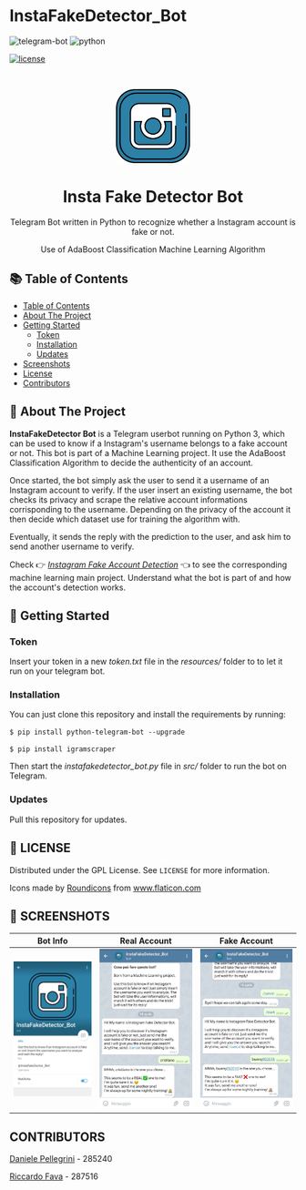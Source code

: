 # InstaFakeDetector_Bot
<!-- PROJECT LOGO -->
  
  ![telegram-bot](https://img.shields.io/static/v1?label=Telegram.Bot&message=InstaFakeDetector_Bot&color=blue)
  ![python](https://img.shields.io/static/v1?label=python&message=3.7&color=yellow)

  [![license](https://img.shields.io/static/v1?label=License&message=GPL&color=green)](https://github.com/danielepelleg/InstaFakeDetector_Bot/blob/master/LICENSE)
  
  <br />
    <p align="center">
  <a href="https://github.com/danielepelleg/InstaFakeDetector_Bot">
    <img src="resources/instagram.png" alt="Logo" width="130" height="130">
  </a>
  <h1 align="center">Insta Fake Detector Bot</h1>
  <p align="center">
    Telegram Bot written in Python to recognize whether a Instagram account is fake or not.
  </p>
  <p align="center">
    Use of AdaBoost Classification Machine Learning Algorithm
  </p>
  
  <!-- TABLE OF CONTENTS -->
  ## 📚 Table of Contents
  
  - [Table of Contents](#table-of-contents)
  - [About The Project](#about-the-project)
  - [Getting Started](#getting-started)
    - [Token](#token)
    - [Installation](#installation) 
    - [Updates](#updates)
  - [Screenshots](#screenshots)
  - [License](#license)
  - [Contributors](#contributors)
   
   <!-- ABOUT THE PROJECT -->
   ## 🤖 About The Project
   **InstaFakeDetector Bot** is a Telegram userbot running on Python 3, which can be used to know if a Instagram's username 
   belongs to a fake account or not. This bot is part of a Machine Learning project. It use the AdaBoost Classification Algorithm
   to decide the authenticity of an account. 

   Once started, the bot simply ask the user to send it a username of an Instagram account to verify. If the user insert an existing username, the bot checks its privacy and scrape the relative account informations corrisponding to the username. Depending on the privacy of the account it then decide which dataset use for training the algorithm with.

   Eventually, it sends the reply with the prediction to the user, and ask him to send another username to verify.

   Check 👉 [_Instagram Fake Account Detection_] 👈 to see the corresponding machine learning main project. Understand
   what the bot is part of and how the account's detection works.
   
   <!-- GETTING STARTED -->
   ## 🔨 Getting Started
   
   ### Token
   Insert your token in a new _token.txt_ file in the _resources/_ folder to to let it run on your telegram bot.

   ### Installation
   You can just clone this repository and install the requirements by running:
   ```
   $ pip install python-telegram-bot --upgrade
   ```
   ```
   $ pip install igramscraper
   ```
   Then start the _instafakedetector_bot.py_ file in _src/_ folder to run the bot on Telegram. 
   
   ### Updates
   Pull this repository for updates.
   
   <!-- LICENSE -->
   ## 🔑 LICENSE
   Distributed under the GPL License. See `LICENSE` for more information.
   
   Icons made by <a href="https://www.flaticon.com/authors/roundicons" title="Roundicons">Roundicons</a> from <a href="https://www.flaticon.com/" title="Flaticon"> www.flaticon.com</a>
   
   <!-- SCREENSHOTS -->
   ## 📱 SCREENSHOTS
   Bot Info             |  Real Account             |  Fake Account
   :-------------------------:|:-------------------------:|:-------------------------:
   <img src="resources/screenshots/screen1.png" alt="botPage">  |  <img src="resources/screenshots/screen2.png" alt="screen2">  |  <img src="resources/screenshots/screen3.png" alt="screen3">
   
   <!-- CONTRIBUTORS -->
   ## CONTRIBUTORS
   [Daniele Pellegrini](https://github.com/danielepelleg) - 285240
   
   [Riccardo Fava](https://github.com/BeleRicks11) - 287516

   <!------ ------->
   [_Instagram Fake Account Detection_]: https://github.com/BeleRicks11/Instagram_Fake_Account_Detectio